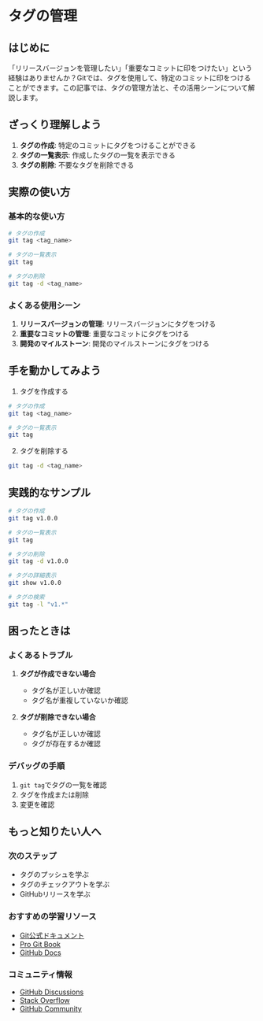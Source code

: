 # タグの管理

## はじめに
「リリースバージョンを管理したい」「重要なコミットに印をつけたい」という経験はありませんか？Gitでは、タグを使用して、特定のコミットに印をつけることができます。この記事では、タグの管理方法と、その活用シーンについて解説します。

## ざっくり理解しよう
1. **タグの作成**: 特定のコミットにタグをつけることができる
2. **タグの一覧表示**: 作成したタグの一覧を表示できる
3. **タグの削除**: 不要なタグを削除できる

## 実際の使い方
### 基本的な使い方
```bash
# タグの作成
git tag <tag_name>

# タグの一覧表示
git tag

# タグの削除
git tag -d <tag_name>
```

### よくある使用シーン
1. **リリースバージョンの管理**: リリースバージョンにタグをつける
2. **重要なコミットの管理**: 重要なコミットにタグをつける
3. **開発のマイルストーン**: 開発のマイルストーンにタグをつける

## 手を動かしてみよう
1. タグを作成する
```bash
# タグの作成
git tag <tag_name>

# タグの一覧表示
git tag
```
2. タグを削除する
```bash
git tag -d <tag_name>
```

## 実践的なサンプル
```bash
# タグの作成
git tag v1.0.0

# タグの一覧表示
git tag

# タグの削除
git tag -d v1.0.0

# タグの詳細表示
git show v1.0.0

# タグの検索
git tag -l "v1.*"
```

## 困ったときは
### よくあるトラブル
1. **タグが作成できない場合**
   - タグ名が正しいか確認
   - タグ名が重複していないか確認

2. **タグが削除できない場合**
   - タグ名が正しいか確認
   - タグが存在するか確認

### デバッグの手順
1. `git tag`でタグの一覧を確認
2. タグを作成または削除
3. 変更を確認

## もっと知りたい人へ
### 次のステップ
- タグのプッシュを学ぶ
- タグのチェックアウトを学ぶ
- GitHubリリースを学ぶ

### おすすめの学習リソース
- [Git公式ドキュメント](https://git-scm.com/docs/git-tag)
- [Pro Git Book](https://git-scm.com/book/ja/v2)
- [GitHub Docs](https://docs.github.com/ja)

### コミュニティ情報
- [GitHub Discussions](https://github.com/git/git/discussions)
- [Stack Overflow](https://stackoverflow.com/questions/tagged/git)
- [GitHub Community](https://github.community/)
